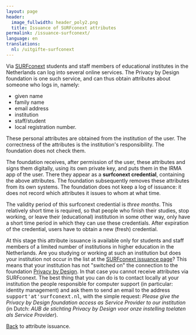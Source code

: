 ```yaml
---
layout: page
header:
  image_fullwidth: header_poly2.png
  title: Issuance of SURFconext attributes
permalink: /issuance-surfconext/
language: en
translations:
  nl: /uitgifte-surfconext
---
```


Via [SURFconext](https://www.surfconext.nl) students and staff members
of educational institutes in the Netherlands can log into several
online services. The Privacy by Design foundation is one such service,
and can thus obtain attributes about someone who logs in, namely:

 * given name
 * family name
 * email address
 * institution
 * staff/student
 * local registration number.

These personal attributes are obtained from the institution of the
user.  The correctness of the attributes is the institution's
responsibility. The foundation does not check them.


The foundation receives, after permission of the user, these
attributes and signs them digitally, using its own private key, and
puts them in the IRMA app of the user. There they appear as a
**surfconext credential**, containing the above attributes. The
foundation subsequently removes these attributes from its own
systems. The foundation does not keep a log of issuance: it does not
record which attributes it issues to whom at what time.

The validity period of this surfconext credential is *three months*.
This relatively short time is required, so that people who
finish their studies, stop working, or leave their (educational)
institution in some other way, only have a short time period
in which they can use these credentials. After expiration of the
credential, users have to obtain a new (fresh) credential.

At this stage this attribute issuance is available only for students
and staff members of a limited number of institutions in higher
education in the Netherlands. Are you studying or working at such an
institution but does your institution not occur in the list at the <a
href="/uitgifte/surfconext?action=login">SURFconext
issuance page</a>? This means that your institution has not "switched
on" the connection to the foundation <a
href="https://privacybydesign.foundation/en">Privacy by Design</a>.
In that case you cannot receive attributes via SURFconext.  The best
thing that you can do is to contact locally at your institution the
people responsible for computer support (in particular: identity
management) and ask them to send an email to the address
<tt>support'at'surfconext.nl</tt>, with the simple request: <em>Please
give the Privacy by Design foundation access as Service Provider to
our institution</em> (in Dutch: <em>AUB de stichting Privacy by Design
voor onze instelling toelaten als Service Provider</em>).


[Back](/issuance) to attribute issuance.

